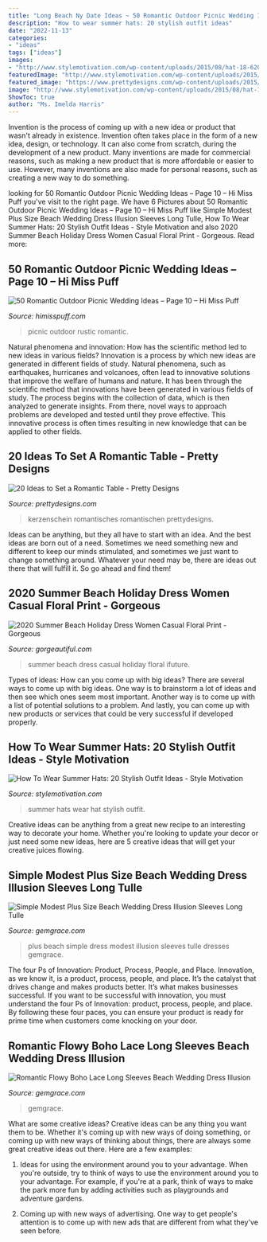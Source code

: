 ```yaml
---
title: "Long Beach Ny Date Ideas ~ 50 Romantic Outdoor Picnic Wedding Ideas – Page 10 – Hi Miss Puff"
description: "How to wear summer hats: 20 stylish outfit ideas"
date: "2022-11-13"
categories:
- "ideas"
tags: ["ideas"]
images:
- "http://www.stylemotivation.com/wp-content/uploads/2015/08/hat-18-620x931.jpg"
featuredImage: "http://www.stylemotivation.com/wp-content/uploads/2015/08/hat-18-620x931.jpg"
featured_image: "https://www.prettydesigns.com/wp-content/uploads/2015/08/20-ideas-to-set-a-romantic-table15.jpg"
image: "http://www.stylemotivation.com/wp-content/uploads/2015/08/hat-18-620x931.jpg"
ShowToc: true
author: "Ms. Imelda Harris"
---
```



Invention is the process of coming up with a new idea or product that wasn't already in existence. Invention often takes place in the form of a new idea, design, or technology. It can also come from scratch, during the development of a new product. Many inventions are made for commercial reasons, such as making a new product that is more affordable or easier to use. However, many inventions are also made for personal reasons, such as creating a new way to do something.

	

		
looking for 50 Romantic Outdoor Picnic Wedding Ideas – Page 10 – Hi Miss Puff you've visit to the right page. We have 6 Pictures about 50 Romantic Outdoor Picnic Wedding Ideas – Page 10 – Hi Miss Puff like Simple Modest Plus Size Beach Wedding Dress Illusion Sleeves Long Tulle, How To Wear Summer Hats: 20 Stylish Outfit Ideas - Style Motivation and also 2020 Summer Beach Holiday Dress Women Casual Floral Print - Gorgeous. Read more:
		
    
## 50 Romantic Outdoor Picnic Wedding Ideas – Page 10 – Hi Miss Puff

<img loading=lazy src="http://www.himisspuff.com/wp-content/uploads/2017/02/Rustic-Outdoor-Picnic-Wedding-Ideas-46.jpg" onerror="this.onerror=null;this.src='https://tse2.mm.bing.net/th?id=OIP.8siTAKf47IDympRXXbfztgDMEy&amp;pid=15.1';" alt="50 Romantic Outdoor Picnic Wedding Ideas – Page 10 – Hi Miss Puff">

_Source: himisspuff.com_

>picnic outdoor rustic romantic. 

	

Natural phenomena and innovation: How has the scientific method led to new ideas in various fields?
Innovation is a process by which new ideas are generated in different fields of study. Natural phenomena, such as earthquakes, hurricanes and volcanoes, often lead to innovative solutions that improve the welfare of humans and nature. It has been through the scientific method that innovations have been generated in various fields of study. The process begins with the collection of data, which is then analyzed to generate insights. From there, novel ways to approach problems are developed and tested until they prove effective. This innovative process is often times resulting in new knowledge that can be applied to other fields.

    
## 20 Ideas To Set A Romantic Table - Pretty Designs

<img loading=lazy src="https://www.prettydesigns.com/wp-content/uploads/2015/08/20-ideas-to-set-a-romantic-table15.jpg" onerror="this.onerror=null;this.src='https://tse2.mm.bing.net/th?id=OIP.jdcUf6fuDYC5kJvS797ZcwHaLH&amp;pid=15.1';" alt="20 Ideas to Set a Romantic Table - Pretty Designs">

_Source: prettydesigns.com_

>kerzenschein romantisches romantischen prettydesigns. 

	

Ideas can be anything, but they all have to start with an idea. And the best ideas are born out of a need. Sometimes we need something new and different to keep our minds stimulated, and sometimes we just want to change something around. Whatever your need may be, there are ideas out there that will fulfill it. So go ahead and find them!

    
## 2020 Summer Beach Holiday Dress Women Casual Floral Print - Gorgeous

<img loading=lazy src="https://www.gorgeautiful.com/wp-content/uploads/2020/10/2020-Summer-Beach-Holiday-Dress-Women-Casual-Floral-Print-15.jpg" onerror="this.onerror=null;this.src='https://tse3.mm.bing.net/th?id=OIP.UaJrCyxIl4d9uSY6tHg3hAHaLH&amp;pid=15.1';" alt="2020 Summer Beach Holiday Dress Women Casual Floral Print - Gorgeous">

_Source: gorgeautiful.com_

>summer beach dress casual holiday floral ifuture. 

	

Types of ideas: How can you come up with big ideas?
There are several ways to come up with big ideas. One way is to brainstorm a lot of ideas and then see which ones seem most important. Another way is to come up with a list of potential solutions to a problem. And lastly, you can come up with new products or services that could be very successful if developed properly.

    
## How To Wear Summer Hats: 20 Stylish Outfit Ideas - Style Motivation

<img loading=lazy src="http://www.stylemotivation.com/wp-content/uploads/2015/08/hat-18-620x931.jpg" onerror="this.onerror=null;this.src='https://tse3.mm.bing.net/th?id=OIP.w5oNdXZRvZPOP_n-qewc_QHaLH&amp;pid=15.1';" alt="How To Wear Summer Hats: 20 Stylish Outfit Ideas - Style Motivation">

_Source: stylemotivation.com_

>summer hats wear hat stylish outfit. 

	

Creative ideas can be anything from a great new recipe to an interesting way to decorate your home. Whether you're looking to update your decor or just need some new ideas, here are 5 creative ideas that will get your creative juices flowing.

    
## Simple Modest Plus Size Beach Wedding Dress Illusion Sleeves Long Tulle

<img loading=lazy src="https://cdn77.gemgrace.com/25480-thickbox_default/simple-modest-plus-size-beach-wedding-dress-illusion-sleeves-long-tulle-style.jpg" onerror="this.onerror=null;this.src='https://tse4.mm.bing.net/th?id=OIP.qeKigKiRrjoV0z4g_4AVhQHaJH&amp;pid=15.1';" alt="Simple Modest Plus Size Beach Wedding Dress Illusion Sleeves Long Tulle">

_Source: gemgrace.com_

>plus beach simple dress modest illusion sleeves tulle dresses gemgrace. 

	

The four Ps of Innovation: Product, Process, People, and Place.
Innovation, as we know it, is a product, process, people, and place. It’s the catalyst that drives change and makes products better. It’s what makes businesses successful.
If you want to be successful with innovation, you must understand the four Ps of Innovation: product, process, people, and place. By following these four paces, you can ensure your product is ready for prime time when customers come knocking on your door.

    
## Romantic Flowy Boho Lace Long Sleeves Beach Wedding Dress Illusion

<img loading=lazy src="https://cdn77.gemgrace.com/30382-thickbox_default/romantic-flowy-boho-lace-long-sleeves-beach-wedding-dress-illusion-neckline.jpg" onerror="this.onerror=null;this.src='https://tse3.mm.bing.net/th?id=OIP.klworPWafb58_2XUWd28-gHaJH&amp;pid=15.1';" alt="Romantic Flowy Boho Lace Long Sleeves Beach Wedding Dress Illusion">

_Source: gemgrace.com_

>gemgrace. 

	

What are some creative ideas?
Creative ideas can be any thing you want them to be. Whether it's coming up with new ways of doing something, or coming up with new ways of thinking about things, there are always some great creative ideas out there. Here are a few examples: 
1. Ideas for using the environment around you to your advantage. When you're outside, try to think of ways to use the environment around you to your advantage. For example, if you're at a park, think of ways to make the park more fun by adding activities such as playgrounds and adventure gardens. 

2. Coming up with new ways of advertising. One way to get people's attention is to come up with new ads that are different from what they've seen before.

